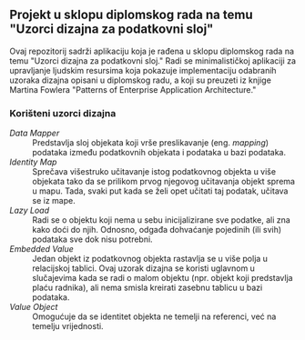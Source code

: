 ## Projekt u sklopu diplomskog rada na temu "Uzorci dizajna za podatkovni sloj"
Ovaj repozitorij sadrži aplikaciju koja je rađena u sklopu diplomskog rada na temu "Uzorci dizajna za podatkovni sloj." Radi se minimalističkoj aplikaciji za upravljanje ljudskim resursima koja pokazuje implementaciju odabranih uzoraka dizajna opisani u diplomskog radu, a koji su preuzeti iz knjige Martina Fowlera "Patterns of Enterprise Application Architecture."

### Korišteni uzorci dizajna
<dl>
<dt><em>Data Mapper</em></dt>
<dd>Predstavlja sloj objekata koji vrše preslikavanje (eng. <em>mapping</em>) podataka između podatkovnih objekata i podataka u bazi podataka.</dd>
<dt><em>Identity Map</em></dt>
<dd>Sprečava višestruko učitavanje istog podatkovnog objekta u više objekata tako da se prilikom prvog njegovog učitavanja objekt sprema u mapu. Tada, svaki put kada se želi opet učitati taj podatak, učitava se iz mape.</dd>
<dt><em>Lazy Load</em></dt>
<dd>Radi se o objektu koji nema u sebu inicijalizirane sve podatke, ali zna kako doći do njih. Odnosno, odgađa dohvaćanje pojedinih (ili svih) podataka sve dok nisu potrebni.</dd>
<dt><em>Embedded Value</em></dt>
<dd>Jedan objekt iz podatkovnog objekta rastavlja se u više polja u relacijskoj tablici. Ovaj uzorak dizajna se koristi uglavnom u slučajevima kada se radi o malom objektu (npr. objekt koji predstavlja plaću radnika), ali nema smisla kreirati zasebnu tablicu u bazi podataka.</dd>
<dt><em>Value Object</em></dt>
<dd>Omogućuje da se identitet objekta ne temelji na referenci, već na temelju vrijednosti.</dd>
</dl>
